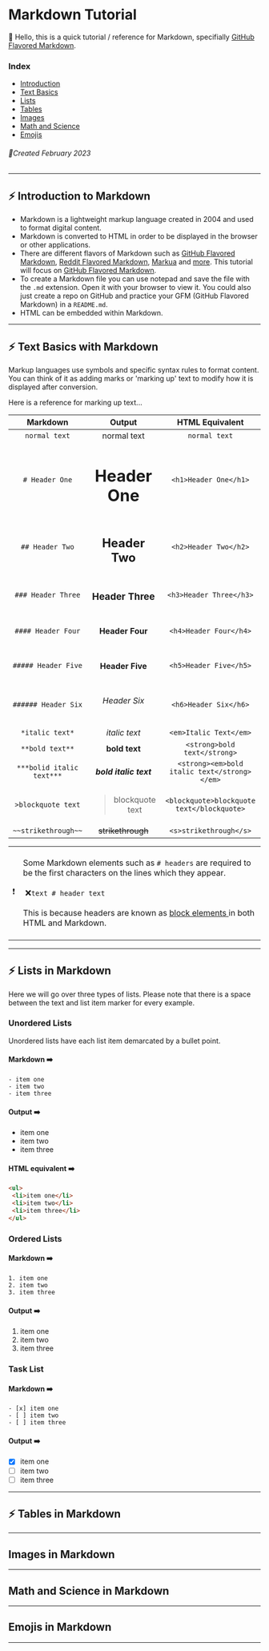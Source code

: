 # Markdown Tutorial 
:wave: Hello, this is a quick tutorial / reference for Markdown, specifially [GitHub Flavored Markdown](https://github.github.com/gfm/).

### Index
- [Introduction](#zap-introduction-to-markdown)
- [Text Basics](#zap-text-basics-with-markdown)
- [Lists](#zap-lists-in-markdown)
- [Tables](#zap-tables-in-markdown)
- [Images](#images-in-markdown)
- [Math and Science](#math-and-science-in-markdown)
- [Emojis](#emojis-in-markdown)

###### :calendar:Created February 2023

***
## :zap: Introduction to Markdown

- Markdown is a lightweight markup language created in 2004 and used to format digital content.
- Markdown is converted to HTML in order to be displayed in the browser or other applications. 
- There are different flavors of Markdown such as [GitHub Flavored Markdown](https://github.github.com/gfm/), [Reddit Flavored Markdown](https://www.reddit.com/wiki/markdown/), [Markua](http://markua.com/#the-magical-typewriter-m-) and [more](https://en.wikipedia.org/wiki/Markdown#Variants). This tutorial will focus on [GitHub Flavored Markdown](https://github.github.com/gfm/).
- To create a Markdown file you can use notepad and save the file with the `.md` extension. Open it with your browser to view it. You could also just create a repo on GitHub and practice your GFM (GitHub Flavored Markdown) in a `README.md`.
- HTML can be embedded within Markdown.

***

## :zap: Text Basics with Markdown

Markup languages use symbols and specific syntax rules to format content. You can think of it as adding marks or 'marking up' 
text to modify how it is displayed after conversion.
 
Here is a reference for marking up text...

| Markdown | Output | HTML Equivalent |
|:--------:|:------:|:---------------:|
| `normal text` | normal text | `normal text` |
| `# Header One` | <h1>Header One</h1> | `<h1>Header One</h1>`|
| `## Header Two` | <h2>Header Two</h2> | `<h2>Header Two</h2>`|
| `### Header Three` | <h3> Header Three </h3> | `<h3>Header Three</h3>`|
| `#### Header Four` | <h4> Header Four </h4> | `<h4>Header Four</h4>` |
| `##### Header Five` | <h4> Header Five </h5> | `<h5>Header Five</h5>`|
| `###### Header Six` | <h6> Header Six</h6> | `<h6>Header Six</h6>`|
| `*italic text*` | *italic text* | `<em>Italic Text</em>`
| `**bold text**` | **bold text** | `<strong>bold text</strong>`|
| `***bolid italic text***` | ***bold italic text*** | `<strong><em>bold italic text</strong></em>`|
| `>blockquote text` | <blockquote>blockquote text</blockquote> | `<blockquote>blockquote text</blockquote>`|
| `~~strikethrough~~` | <s>strikethrough</s> | `<s>strikethrough</s>`|

<table>
 <tr>
  <td>&#10071;</td>
  <td>
   </br>
   Some Markdown elements such as <code># headers</code> are required to be the first characters on the lines which they appear. 
   </br></br>
   &nbsp;&#10060;<code>text # header text</code>
   </br>
   </br>
   This is because headers are known as <a href ="https://www.w3schools.com/html/html_blocks.asp"> block elements </a> in both HTML and Markdown. 
   </br>
   </br>
  </td>
 </tr>
</table>

***

## :zap: Lists in Markdown
Here we will go over three types of lists. Please note that there is a space between the text and list item marker for every example.
### Unordered Lists
Unordered lists have each list item demarcated by a bullet point.
#### Markdown :arrow_right:
```
- item one
- item two 
- item three
```
#### Output :arrow_right:
- item one
- item two 
- item three
#### HTML equivalent :arrow_right:
```html
<ul>
 <li>item one</li>
 <li>item two</li>
 <li>item three</li>
</ul>
```
### Ordered Lists
#### Markdown :arrow_right:
```
1. item one
2. item two
3. item three
```
#### Output :arrow_right:
1. item one
2. item two
3. item three
### Task List
#### Markdown :arrow_right:
```
- [x] item one
- [ ] item two
- [ ] item three
```
#### Output :arrow_right:
- [x] item one
- [ ] item two 
- [ ] item three 

***
## :zap: Tables in Markdown
***
## Images in Markdown
***
## Math and Science in Markdown
***
## Emojis in Markdown
***
